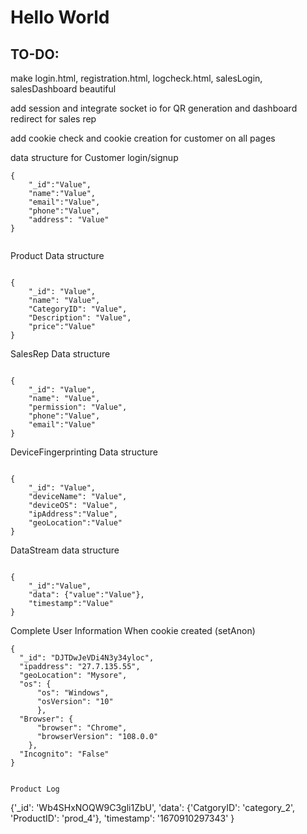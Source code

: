 <h1> Hello World </h1>

<h2> TO-DO: </h2>

make login.html, registration.html, logcheck.html, salesLogin, salesDashboard beautiful

add session and integrate socket io for QR generation and dashboard redirect for sales rep

add cookie check and cookie creation for customer on all pages



data structure for Customer login/signup
```
{
    "_id":"Value",
    "name":"Value",
    "email":"Value",
    "phone":"Value",
    "address": "Value"
}


```

Product Data structure

```

{
    "_id": "Value",
    "name": "Value",
    "CategoryID": "Value",
    "Description": "Value",
    "price":"Value"
}

```

SalesRep Data structure

```

{
    "_id": "Value",
    "name": "Value",
    "permission": "Value",
    "phone":"Value",
    "email":"Value"
}

```
DeviceFingerprinting Data structure

```

{
    "_id": "Value",
    "deviceName": "Value",
    "deviceOS": "Value",
    "ipAddress":"Value",
    "geoLocation":"Value"
}

```
DataStream data structure

```

{
    "_id":"Value",
    "data": {"value":"Value"},
    "timestamp":"Value"
}

```
Complete User Information When cookie created (setAnon)
```
{
  "_id": "DJTDwJeVDi4N3y34yloc", 
  "ipaddress": "27.7.135.55", 
  "geoLocation": "Mysore", 
  "os": {
      "os": "Windows", 
      "osVersion": "10"
      }, 
  "Browser": {
      "browser": "Chrome", 
      "browserVersion": "108.0.0"
    }, 
  "Incognito": "False"
}


Product Log
```
{'_id': 'Wb4SHxNOQW9C3gli1ZbU', 
 'data': {'CatgoryID': 'category_2', 
 'ProductID': 'prod_4'}, 
 'timestamp': '1670910297343'
 }

```

```